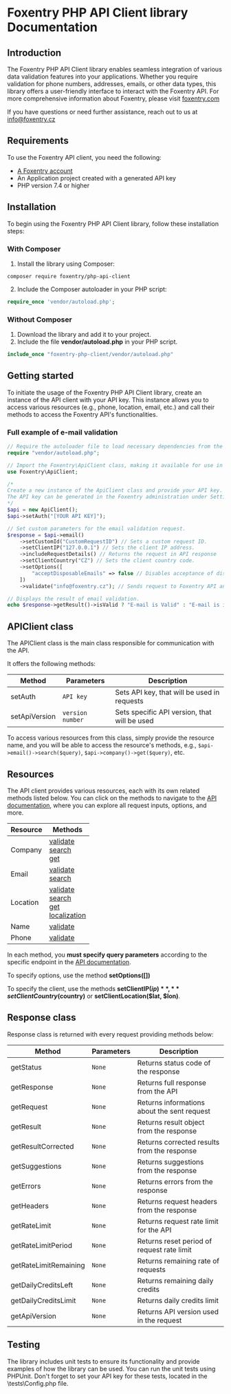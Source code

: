 # Foxentry PHP API Client library Documentation

## Introduction

The Foxentry PHP API Client library enables seamless integration of various data validation features into your applications. Whether you require validation for phone numbers, addresses, emails, or other data types, this library offers a user-friendly interface to interact with the Foxentry API. For more comprehensive information about Foxentry, please visit [foxentry.com](https://foxentry.com/)

If you have questions or need further assistance, reach out to us at [info@foxentry.cz](mailto:info@foxentry.cz)

## Requirements
To use the Foxentry API client, you need the following:

-   [A Foxentry account](https://app.foxentry.com/registration)
-   An Application project created with a generated API key
-   PHP version 7.4 or higher

## Installation

To begin using the Foxentry PHP API Client library, follow these installation steps:

### With Composer

1. Install the library using Composer:
```shell  
composer require foxentry/php-api-client  
```  

2. Include the Composer autoloader in your PHP script:
```php  
require_once 'vendor/autoload.php';  
```

### Without Composer

1.  Download the library and add it to your project.
2.  Include the file **vendor/autoload.php** in your PHP script.
```php
include_once "foxentry-php-client/vendor/autoload.php"
```

## Getting started

To initiate the usage of the Foxentry PHP API Client library, create an instance of the API client with your API key. This instance allows you to access various resources (e.g., phone, location, email, etc.) and call their methods to access the Foxentry API's functionalities.

### Full example of e-mail validation
```php  
// Require the autoloader file to load necessary dependencies from the "vendor" directory.
require "vendor/autoload.php";

// Import the Foxentry\ApiClient class, making it available for use in this script.
use Foxentry\ApiClient;

/*
Create a new instance of the ApiClient class and provide your API key. 
The API key can be generated in the Foxentry administration under Settings > API Keys section. 
*/
$api = new ApiClient();
$api->setAuth("[YOUR API KEY]");

// Set custom parameters for the email validation request.
$response = $api->email()
    ->setCustomId("CustomRequestID") // Sets a custom request ID.
    ->setClientIP("127.0.0.1") // Sets the client IP address.
    ->includeRequestDetails() // Returns the request in API response
    ->setClientCountry("CZ") // Sets the client country code.
    ->setOptions([
        "acceptDisposableEmails" => false // Disables acceptance of disposable emails.
    ])
    ->validate("info@foxentry.cz"); // Sends request to Foxentry API and performs email validation.

// Displays the result of email validation.
echo $response->getResult()->isValid ? "E-mail is Valid" : "E-mail is invalid";
```  

## APIClient class

The APIClient class is the main class responsible for communication with the API.

It offers the following methods:

| Method                | Parameters       | Description                                  |
|-----------------------|------------------|----------------------------------------------|
| setAuth               | `API key`        | Sets API key, that will be used in requests  |
| setApiVersion         | `version number` | Sets specific API version, that will be used |

To access various resources from this class, simply provide the resource name, and you will be able to access the resource's methods, e.g., `$api->email()->search($query)`, `$api->company()->get($query)`, etc.

## Resources

The API client provides various resources, each with its own related methods listed below. You can click on the methods to navigate to the [API documentation](https://foxentry.dev/), where you can explore all request inputs, options, and more.

| Resource | Methods                                                                                                                                                                                                                                               |
| -------- |-------------------------------------------------------------------------------------------------------------------------------------------------------------------------------------------------------------------------------------------------------|
| Company | [validate](https://foxentry.dev/reference/validatecompanydata)<br>[search](https://foxentry.dev/reference/companysearch)<br>[get](https://foxentry.dev/reference/getcompanydata)                                                                      |
| Email   | [validate](https://foxentry.dev/reference/validateemail)<br>[search](https://foxentry.dev/reference/emailsearch)                                                                                                                                      |
| Location | [validate](https://foxentry.dev/reference/locationvalidation)<br>[search](https://foxentry.dev/reference/locationsearch)<br>[get](https://foxentry.dev/reference/locationget)<br> [localization](https://foxentry.dev/reference/locationlocalization) |
| Name   | [validate](https://foxentry.dev/reference/namevalidation)                                                                                                                                                                                             |
| Phone   | [validate](https://foxentry.dev/reference/validatephonenumber)                                                                                                                                                                                        |

In each method, you **must specify query parameters** according to the specific endpoint in the [API documentation](https://foxentry.dev/).

To specify options, use the method **setOptions([])**

To specify the client, use the methods **setClientIP($ip)**, **setClientCountry($country)** or **setClientLocation($lat, $lon)**.

## Response class

Response class is returned with every request providing methods below:

| Method             | Parameters | Description                                 |
|--------------------| --------- |---------------------------------------------|
| getStatus          | `None` | Returns status code of the response         |
| getResponse        | `None` | Returns full response from the API          |
| getRequest         | `None` | Returns informations about the sent request |
| getResult          | `None` | Returns result object from the response     |
| getResultCorrected | `None` | Returns corrected results from the response |
| getSuggestions     | `None` | Returns suggestions from the response       |
| getErrors          | `None` | Returns errors from the response            |
| getHeaders         | `None` | Returns request headers from the response   |
| getRateLimit       | `None` | Returns request rate limit for the API      |
| getRateLimitPeriod | `None` | Returns reset period of request rate limit  |
| getRateLimitRemaining | `None` | Returns remaining rate of requests          |
| getDailyCreditsLeft | `None` | Returns remaining daily credits             |
| getDailyCreditsLimit | `None` | Returns daily credits limit                 |
| getApiVersion | `None` | Returns API version used in the request     |

## Testing

The library includes unit tests to ensure its functionality and provide examples of how the library can be used. You can run the unit tests using PHPUnit. Don't forget to set your API key for these tests, located in the \tests\Config.php file.
